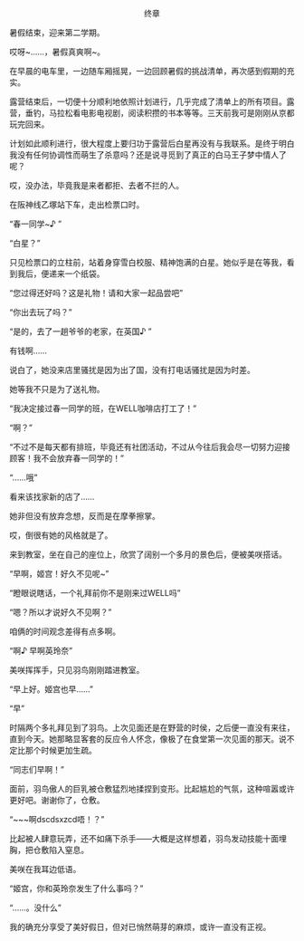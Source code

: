 <p align="center">终章</p>

暑假结束，迎来第二学期。

哎呀~……，暑假真爽啊~。

在早晨的电车里，一边随车厢摇晃，一边回顾暑假的挑战清单，再次感到假期的充实。

露营结束后，一切便十分顺利地依照计划进行，几乎完成了清单上的所有项目。露营，垂钓，马拉松看电影电视剧，阅读积攒的书本等等。三天前我可是刚刚从京都玩完回来。

计划如此顺利进行，很大程度上要归功于露营后白星再没有与我联系。是终于明白我没有任何协调性而萌生了杀意吗？还是说寻觅到了真正的白马王子梦中情人了呢？

哎，没办法，毕竟我是来者都拒、去者不拦的人。

在阪神线乙塚站下车，走出检票口时。

“春一同学~♪ ”

“白星？”

只见检票口的立柱前，站着身穿雪白校服、精神饱满的白星。她似乎是在等我，看到我后，便递来一个纸袋。

“您过得还好吗？这是礼物！请和大家一起品尝吧”

“你出去玩了吗？”

“是的，去了一趟爷爷的老家，在英国♪ ”

有钱啊……

说白了，她没来店里骚扰是因为出了国，没有打电话骚扰是因为时差。

她等我不只是为了送礼物。

“我决定接过春一同学的班，在WELL咖啡店打工了！”

“啊？”

“不过不是每天都有排班，毕竟还有社团活动，不过从今往后我会尽一切努力迎接顾客！我不会放弃春一同学的！”

“……哦”

看来该找家新的店了……

她非但没有放弃念想，反而是在摩拳擦掌。

哎，倒很有她的风格就是了。

来到教室，坐在自己的座位上，欣赏了阔别一个多月的景色后，便被美咲搭话。

“早啊，姬宫！好久不见呢~”

“瞪眼说瞎话，一个礼拜前你不是刚来过WELL吗”

“嗯？所以才说好久不见啊？”

咱俩的时间观念差得有点多啊。

“啊♪ 早啊英玲奈”

美咲挥挥手，只见羽鸟刚刚踏进教室。

“早上好。姬宫也早……”

“早”

时隔两个多礼拜见到了羽鸟。上次见面还是在野营的时侯，之后便一直没有来往，直到今天。她那略显客套的反应令人怀念，像极了在食堂第一次见面的那天。说不定比那个时候更加生疏。

“同志们早啊！”

面前，羽鸟傲人的巨乳被仓敷猛烈地揉捏到变形。比起尴尬的气氛，这种喧嚣或许更好吧。谢谢你了，仓敷。

“~~~啊dscdsxzcd唔！？”

比起被人肆意玩弄，还不如痛下杀手——大概是这样想着，羽鸟发动技能十面埋胸，把仓敷陷入窒息。

美咲在我耳边低语。

“姬宫，你和英玲奈发生了什么事吗？”

“……。没什么”

我的确充分享受了美好假日，但对已悄然萌芽的麻烦，或许一直没有正视。

